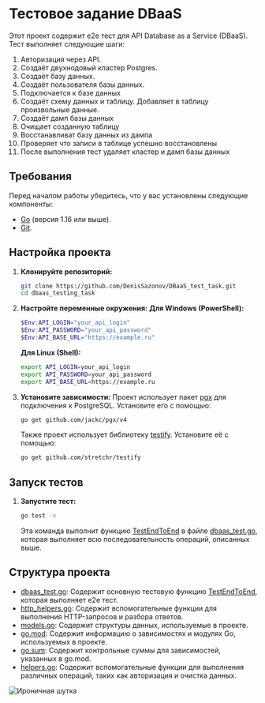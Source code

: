 # Тестовое задание DBaaS

Этот проект содержит e2e тест для API Database as a Service (DBaaS). Тест выполняет следующие шаги:
1. Авторизация через API.
2. Создаёт двухнодовый кластер Postgres.
3. Создаёт базу данных.
4. Создаёт пользователя базы данных.
5. Подключается к базе данных
6. Создаёт схему данных и таблицу. Добавляет в таблицу произвольные данные.
7. Создаёт дамп базы данных
8. Очищает созданную таблицу
9. Восстанавливат базу данных из дампа
10. Проверяет что записи в таблице успешно восстановлены
11. После выполнения тест удаляет кластер и дамп базы данных

## Требования

Перед началом работы убедитесь, что у вас установлены следующие компоненты:
- [Go](https://golang.org/doc/install) (версия 1.16 или выше).
- [Git](https://git-scm.com/book/en/v2/Getting-Started-Installing-Git).

## Настройка проекта

1. **Клонируйте репозиторий:**
    ```sh
    git clone https://github.com/DenisSazonov/DBaaS_test_task.git
    cd dbaas_testing_task
    ```

2. **Настройте переменные окружения:**
    **Для Windows (PowerShell):**
    ```powershell
    $Env:API_LOGIN="your_api_login"
    $Env:API_PASSWORD="your_api_password"
    $Env:API_BASE_URL="https://example.ru"
    ```

    **Для Linux (Shell):**
    ```sh
    export API_LOGIN=your_api_login
    export API_PASSWORD=your_api_password
    export API_BASE_URL=https://example.ru
    ```

3. **Установите зависимости:**
    Проект использует пакет [pgx](http://_vscodecontentref_/2) для подключения к PostgreSQL. Установите его с помощью:
    ```sh
    go get github.com/jackc/pgx/v4
    ```

    Также проект использует библиотеку [testify](https://github.com/stretchr/testify). Установите её с помощью:
    ```sh
    go get github.com/stretchr/testify
    ```

## Запуск тестов

1. **Запустите тест:**
    ```sh
    go test -v
    ```

    Эта команда выполнит функцию [TestEndToEnd](http://_vscodecontentref_/3) в файле [dbaas_test.go](http://_vscodecontentref_/4), которая выполняет всю последовательность операций, описанных выше.

## Структура проекта

- [dbaas_test.go](http://_vscodecontentref_/5): Содержит основную тестовую функцию [TestEndToEnd](http://_vscodecontentref_/6), которая выполняет e2e тест.
- [http_helpers.go](http://_vscodecontentref_/7): Содержит вспомогательные функции для выполнения HTTP-запросов и разбора ответов.
- [models.go](http://_vscodecontentref_/8): Содержит структуры данных, используемые в проекте.
- [go.mod](http://_vscodecontentref_/13): Содержит информацию о зависимостях и модулях Go, используемых в проекте.
- [go.sum](http://_vscodecontentref_/14): Содержит контрольные суммы для зависимостей, указанных в go.mod.
- [helpers.go](http://_vscodecontentref_/15): Содержит вспомогательные функции для выполнения различных операций, таких как авторизация и очистка данных.

![Ироничная шутка](https://cdn66.printdirect.ru/cache/product/2b/15/8307709/tov/all/480z480_front_2258_0_0_0_7ae301566b4e4201ef18ba45ec30.jpg)
